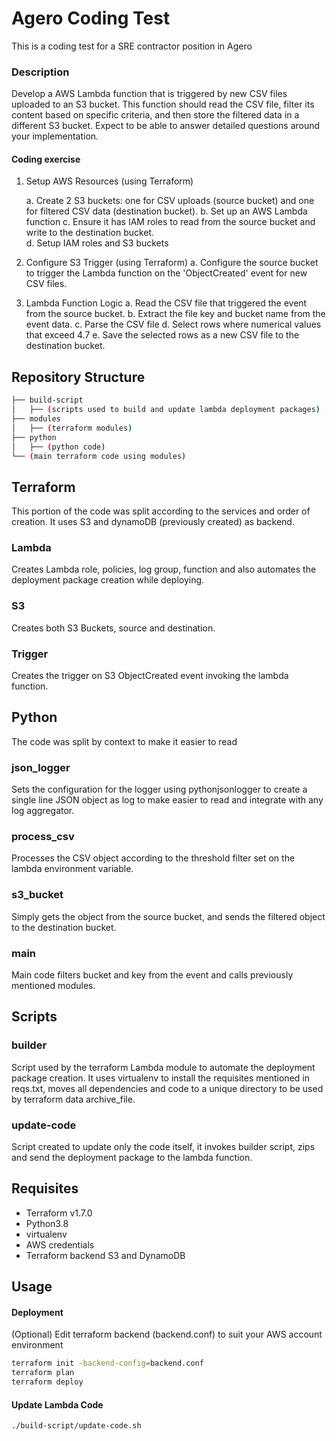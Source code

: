 # Agero Coding Test
This is a coding test for a SRE contractor position in Agero

### Description

Develop a AWS Lambda function that is triggered by new CSV files uploaded to an S3 bucket. This function should read the CSV file, filter its content based on specific criteria, and then store the filtered data in a different S3 bucket. Expect to be able to answer detailed questions around your implementation.

#### Coding exercise

1.  Setup AWS Resources (using Terraform)
    
    a.  Create 2 S3 buckets: one for CSV uploads (source bucket) and one for filtered
        CSV data (destination bucket).
    b.  Set up an AWS Lambda function 
    c.  Ensure it has IAM roles to read from the source bucket and write to the
        destination bucket.        
    d.  Setup IAM roles and S3 buckets
        
2.  Configure S3 Trigger (using Terraform)
	a. Configure the source bucket to trigger the Lambda function on the 'ObjectCreated' event for new CSV files.

3. Lambda Function Logic
	a.  Read the CSV file that triggered the event from the source bucket.
    b.  Extract the file key and bucket name from the event data.
    c.  Parse the CSV file
    d.  Select rows where numerical values that exceed 4.7
    e.  Save the selected rows as a new CSV file to the destination bucket.

## Repository Structure

```bash
├── build-script
│   ├── (scripts used to build and update lambda deployment packages)
├── modules
│   ├── (terraform modules)
├── python
│   ├── (python code)
└── (main terraform code using modules)
```

## Terraform

This portion of the code was split according to the services and order of creation. It uses S3 and dynamoDB (previously created) as backend.

### Lambda

Creates Lambda role, policies, log group, function and also automates the deployment package creation while deploying.

### S3

Creates both S3 Buckets, source and destination.

### Trigger

Creates the trigger on S3 ObjectCreated event invoking the lambda function.

## Python

The code was split by context to make it easier to read

### json_logger

Sets the configuration for the logger using pythonjsonlogger to create a single line JSON object as log to make easier to read and integrate with any log aggregator.

### process_csv

Processes the CSV object according to the threshold filter set on the lambda environment variable. 

### s3_bucket

Simply gets the object from the source bucket, and sends the filtered object to the destination bucket.

### main

Main code filters bucket and key from the event and calls previously mentioned modules.

## Scripts

### builder

Script used by the terraform Lambda module to automate the deployment package creation. It uses virtualenv to install the requisites mentioned in reqs.txt, moves all dependencies and code to a unique directory to be used by terraform data archive_file.

### update-code

Script created to update only the code itself, it invokes builder script, zips and send the deployment package to the lambda function.


## Requisites

- Terraform v1.7.0
- Python3.8
- virtualenv
- AWS credentials
- Terraform backend S3 and DynamoDB

## Usage

#### Deployment

(Optional) Edit terraform backend (backend.conf) to suit your AWS account environment
```bash
terraform init -backend-config=backend.conf
terraform plan
terraform deploy
```

#### Update Lambda Code

```bash
./build-script/update-code.sh
```